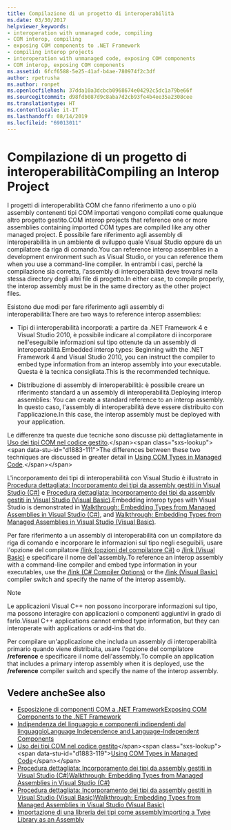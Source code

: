 ```yaml
---
title: Compilazione di un progetto di interoperabilità
ms.date: 03/30/2017
helpviewer_keywords:
- interoperation with unmanaged code, compiling
- COM interop, compiling
- exposing COM components to .NET Framework
- compiling interop projects
- interoperation with unmanaged code, exposing COM components
- COM interop, exposing COM components
ms.assetid: 6fcf6588-5e25-41af-b4ae-780974f2c3df
author: rpetrusha
ms.author: ronpet
ms.openlocfilehash: 37dda10a3dcbcb0968674e04292c5dc1a79be66f
ms.sourcegitcommit: d98fdb087d9c8aba7d2cb93fe4b4ee35a2308cee
ms.translationtype: HT
ms.contentlocale: it-IT
ms.lasthandoff: 08/14/2019
ms.locfileid: "69013011"
---
```

# <a name="compiling-an-interop-project"></a><span data-ttu-id="d1883-102">Compilazione di un progetto di interoperabilità</span><span class="sxs-lookup"><span data-stu-id="d1883-102">Compiling an Interop Project</span></span>

<span data-ttu-id="d1883-103">I progetti di interoperabilità COM che fanno riferimento a uno o più assembly contenenti tipi COM importati vengono compilati come qualunque altro progetto gestito.</span><span class="sxs-lookup"><span data-stu-id="d1883-103">COM interop projects that reference one or more assemblies containing imported COM types are compiled like any other managed project.</span></span> <span data-ttu-id="d1883-104">È possibile fare riferimento agli assembly di interoperabilità in un ambiente di sviluppo quale Visual Studio oppure da un compilatore da riga di comando.</span><span class="sxs-lookup"><span data-stu-id="d1883-104">You can reference interop assemblies in a development environment such as Visual Studio, or you can reference them when you use a command-line compiler.</span></span> <span data-ttu-id="d1883-105">In entrambi i casi, perché la compilazione sia corretta, l'assembly di interoperabilità deve trovarsi nella stessa directory degli altri file di progetto.</span><span class="sxs-lookup"><span data-stu-id="d1883-105">In either case, to compile properly, the interop assembly must be in the same directory as the other project files.</span></span>

 <span data-ttu-id="d1883-106">Esistono due modi per fare riferimento agli assembly di interoperabilità:</span><span class="sxs-lookup"><span data-stu-id="d1883-106">There are two ways to reference interop assemblies:</span></span>

- <span data-ttu-id="d1883-107">Tipi di interoperabilità incorporati: a partire da .NET Framework 4 e Visual Studio 2010, è possibile indicare al compilatore di incorporare nell'eseguibile informazioni sul tipo ottenute da un assembly di interoperabilità.</span><span class="sxs-lookup"><span data-stu-id="d1883-107">Embedded interop types: Beginning with the .NET Framework 4 and Visual Studio 2010, you can instruct the compiler to embed type information from an interop assembly into your executable.</span></span> <span data-ttu-id="d1883-108">Questa è la tecnica consigliata.</span><span class="sxs-lookup"><span data-stu-id="d1883-108">This is the recommended technique.</span></span>

- <span data-ttu-id="d1883-109">Distribuzione di assembly di interoperabilità: è possibile creare un riferimento standard a un assembly di interoperabilità.</span><span class="sxs-lookup"><span data-stu-id="d1883-109">Deploying interop assemblies: You can create a standard reference to an interop assembly.</span></span> <span data-ttu-id="d1883-110">In questo caso, l'assembly di interoperabilità deve essere distribuito con l'applicazione.</span><span class="sxs-lookup"><span data-stu-id="d1883-110">In this case, the interop assembly must be deployed with your application.</span></span>

 <span data-ttu-id="d1883-111">Le differenze tra queste due tecniche sono discusse più dettagliatamente in [Uso dei tipi COM nel codice gestito](https://docs.microsoft.com/previous-versions/dotnet/netframework-4.0/3y76b69k(v=vs.100)).</span><span class="sxs-lookup"><span data-stu-id="d1883-111">The differences between these two techniques are discussed in greater detail in [Using COM Types in Managed Code](https://docs.microsoft.com/previous-versions/dotnet/netframework-4.0/3y76b69k(v=vs.100)).</span></span>

 <span data-ttu-id="d1883-112">L'incorporamento dei tipi di interoperabilità con Visual Studio è illustrato in [Procedura dettagliata: Incorporamento dei tipi da assembly gestiti in Visual Studio (C#)](../../csharp/programming-guide/concepts/assemblies-gac/walkthrough-embedding-types-from-managed-assemblies-in-visual-studio.md) e [Procedura dettagliata: Incorporamento dei tipi da assembly gestiti in Visual Studio (Visual Basic)](../../visual-basic/programming-guide/concepts/assemblies-gac/walkthrough-embedding-types-from-managed-assemblies-in-vs.md).</span><span class="sxs-lookup"><span data-stu-id="d1883-112">Embedding interop types with Visual Studio is demonstrated in [Walkthrough: Embedding Types from Managed Assemblies in Visual Studio (C#)](../../csharp/programming-guide/concepts/assemblies-gac/walkthrough-embedding-types-from-managed-assemblies-in-visual-studio.md), and [Walkthrough: Embedding Types from Managed Assemblies in Visual Studio (Visual Basic)](../../visual-basic/programming-guide/concepts/assemblies-gac/walkthrough-embedding-types-from-managed-assemblies-in-vs.md).</span></span>

 <span data-ttu-id="d1883-113">Per fare riferimento a un assembly di interoperabilità con un compilatore da riga di comando e incorporare le informazioni sul tipo negli eseguibili, usare l'opzione del compilatore [/link (opzioni del compilatore C#)](../../csharp/language-reference/compiler-options/link-compiler-option.md) o [/link (Visual Basic)](../../visual-basic/reference/command-line-compiler/link.md) e specificare il nome dell'assembly.</span><span class="sxs-lookup"><span data-stu-id="d1883-113">To reference an interop assembly with a command-line compiler and embed type information in your executables, use the [/link (C# Compiler Options)](../../csharp/language-reference/compiler-options/link-compiler-option.md) or the [/link (Visual Basic)](../../visual-basic/reference/command-line-compiler/link.md) compiler switch and specify the name of the interop assembly.</span></span>

> [!NOTE]
> <span data-ttu-id="d1883-114">Le applicazioni Visual C++ non possono incorporare informazioni sul tipo, ma possono interagire con applicazioni o componenti aggiuntivi in grado di farlo.</span><span class="sxs-lookup"><span data-stu-id="d1883-114">Visual C++ applications cannot embed type information, but they can interoperate with applications or add-ins that do.</span></span>

 <span data-ttu-id="d1883-115">Per compilare un'applicazione che includa un assembly di interoperabilità primario quando viene distribuita, usare l'opzione del compilatore **/reference** e specificare il nome dell'assembly.</span><span class="sxs-lookup"><span data-stu-id="d1883-115">To compile an application that includes a primary interop assembly when it is deployed, use the **/reference** compiler switch and specify the name of the interop assembly.</span></span>

## <a name="see-also"></a><span data-ttu-id="d1883-116">Vedere anche</span><span class="sxs-lookup"><span data-stu-id="d1883-116">See also</span></span>

- [<span data-ttu-id="d1883-117">Esposizione di componenti COM a .NET Framework</span><span class="sxs-lookup"><span data-stu-id="d1883-117">Exposing COM Components to the .NET Framework</span></span>](exposing-com-components.md)
- [<span data-ttu-id="d1883-118">Indipendenza del linguaggio e componenti indipendenti dal linguaggio</span><span class="sxs-lookup"><span data-stu-id="d1883-118">Language Independence and Language-Independent Components</span></span>](../../standard/language-independence-and-language-independent-components.md)
- <span data-ttu-id="d1883-119">[Uso dei tipi COM nel codice gestito](https://docs.microsoft.com/previous-versions/dotnet/netframework-4.0/3y76b69k(v=vs.100))</span><span class="sxs-lookup"><span data-stu-id="d1883-119">[Using COM Types in Managed Code](https://docs.microsoft.com/previous-versions/dotnet/netframework-4.0/3y76b69k(v=vs.100))</span></span>
- [<span data-ttu-id="d1883-120">Procedura dettagliata: Incorporamento dei tipi da assembly gestiti in Visual Studio (C#)</span><span class="sxs-lookup"><span data-stu-id="d1883-120">Walkthrough: Embedding Types from Managed Assemblies in Visual Studio (C#)</span></span>](../../csharp/programming-guide/concepts/assemblies-gac/walkthrough-embedding-types-from-managed-assemblies-in-visual-studio.md)
- [<span data-ttu-id="d1883-121">Procedura dettagliata: Incorporamento dei tipi da assembly gestiti in Visual Studio (Visual Basic)</span><span class="sxs-lookup"><span data-stu-id="d1883-121">Walkthrough: Embedding Types from Managed Assemblies in Visual Studio (Visual Basic)</span></span>](../../visual-basic/programming-guide/concepts/assemblies-gac/walkthrough-embedding-types-from-managed-assemblies-in-vs.md)
- [<span data-ttu-id="d1883-122">Importazione di una libreria dei tipi come assembly</span><span class="sxs-lookup"><span data-stu-id="d1883-122">Importing a Type Library as an Assembly</span></span>](importing-a-type-library-as-an-assembly.md)
